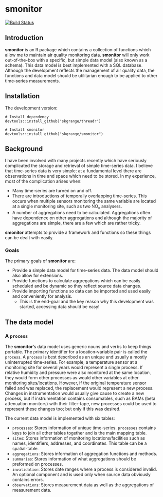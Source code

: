 # **smonitor**

[![Build Status](https://travis-ci.org/skgrange/smonitor.svg?branch=master)](https://travis-ci.org/skgrange/smonitor)

## Introduction

**smonitor** is an R package which contains a collection of functions which allow me to maintain air quality monitoring data. **smonitor** will only work out-of-the-box with a specific, but simple data model (also known as a schema). This data model is best implemented with a SQL database. Although the development reflects the management of air quality data, the functions and data model should be utilitarian enough to be applied to other time-series measurements. 

## Installation

The development version: 
```
# Install dependency
devtools::install_github("skgrange/threadr")

# Install smonitor
devtools::install_github("skgrange/smonitor")
```

## Background

I have been involved with many projects recently which have seriously complicated the storage and retrieval of simple time-series data. I believe that time-series data is very simple; at a fundamental level there are observations in time and space which need to be stored. In my experience, most of the complication arises when:

  - Many time-series are turned on and off. 
  - There are introductions of temporally overlapping time-series. This occurs when multiple sensors monitoring the same variable are located at a single monitoring site, such as two NO<sub>x</sub> analysers.
  - A number of aggregations need to be calculated. Aggregations often have dependence on other aggregations and although the majority of aggregations are simple, there are a few which are rather tricky. 
  
**smonitor** attempts to provide a framework and functions so these things can be dealt with easily. 

### Goals

The primary goals of **smonitor** are: 

  - Provide a simple data model for time-series data. The data model should also allow for extensions. 
  - Provide functions to calculate aggregations which can be easily scheduled and be dynamic so they reflect source data changes. 
  - Provide importing functions so data can be imported and used easily and conveniently for analysis. 
    - This is the end-goal and the key reason why this development was started, accessing data should be easy! 

## The data model

### A `process`

The **smonitor**'s data model uses generic nouns and verbs to keep things portable. The primary identifier for a location-variable pair is called the `process`. A `process` is best described as an unique and usually a mostly uninterrupted time-series. For example, a temperature sensor at a monitoring site for several years would represent a single process. If relative humidity and pressure were also monitored at the same location, they would form other processes as would other variables at other monitoring sites/locations. However, if the original temperature sensor failed and was replaced, the replacement would represent a new process. Changes in instrumentation would usually give cause to create a new process, but if instrumentation contains consumables, such as BAMs (beta attenuation monitors) with their filter-tape, new processes could be used to represent these changes too; but only if this was desired. 

The current data model is implemented with six tables: 

  - `processes`: Stores information of unique time-series. `processes` contains keys to join all other tables together and is the main mapping table. 
  - `sites`: Stores information of monitoring locations/facilities such as names, identifiers, addresses, and coordinates. This table can be a spatial-table. 
  - `aggregations`: Stores information of aggregation functions and methods.
  - `summaries`: Stores information of what aggregations should be preformed on processes. 
  - `invalidation`: Stores date ranges where a process is considered invalid. An optional component and is used only when source data obviously contains errors. 
  - `observations`: Stores measurement data as well as the aggregations of measurement data.

